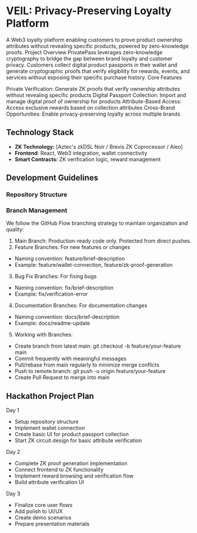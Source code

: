 # VEIL: Privacy-Preserving Loyalty Platform
A Web3 loyalty platform enabling customers to prove product ownership attributes without revealing specific products, powered by zero-knowledge proofs.
Project Overview
PrivatePass leverages zero-knowledge cryptography to bridge the gap between brand loyalty and customer privacy. Customers collect digital product passports in their wallet and generate cryptographic proofs that verify eligibility for rewards, events, and services without exposing their specific purchase history.
Core Features

Private Verification: Generate ZK proofs that verify ownership attributes without revealing specific products
Digital Passport Collection: Import and manage digital proof of ownership for products
Attribute-Based Access: Access exclusive rewards based on collection attributes
Cross-Brand Opportunities: Enable privacy-preserving loyalty across multiple brands

## Technology Stack

- **ZK Technology:** [Aztec's zkDSL Noir / Brevis ZK Coprocessor / Aleo]
- **Frontend**: React, Web3 integration, wallet connectivity
- **Smart Contracts:** ZK verification logic, reward management

## Development Guidelines
### Repository Structure

### Branch Management
We follow the GitHub Flow branching strategy to maintain organization and quality:

1. Main Branch: Production-ready code only. Protected from direct pushes.
2. Feature Branches: For new features or changes
- Naming convention: feature/brief-description
- Example: feature/wallet-connection, feature/zk-proof-generation

3. Bug Fix Branches: For fixing bugs
- Naming convention: fix/brief-description
- Example: fix/verification-error

4. Documentation Branches: For documentation changes
- Naming convention: docs/brief-description
- Example: docs/readme-update


5. Working with Branches:
- Create branch from latest main: git checkout -b feature/your-feature main
- Commit frequently with meaningful messages
- Pull/rebase from main regularly to minimize merge conflicts
- Push to remote branch: git push -u origin feature/your-feature
- Create Pull Request to merge into main

## Hackathon Project Plan
Day 1
- Setup repository structure
- Implement wallet connection
- Create basic UI for product passport collection
- Start ZK circuit design for basic attribute verification

Day 2
- Complete ZK proof generation implementation
- Connect frontend to ZK functionality
- Implement reward browsing and verification flow
- Build attribute verification UI

Day 3
- Finalize core user flows
- Add polish to UI/UX
- Create demo scenarios
- Prepare presentation materials
